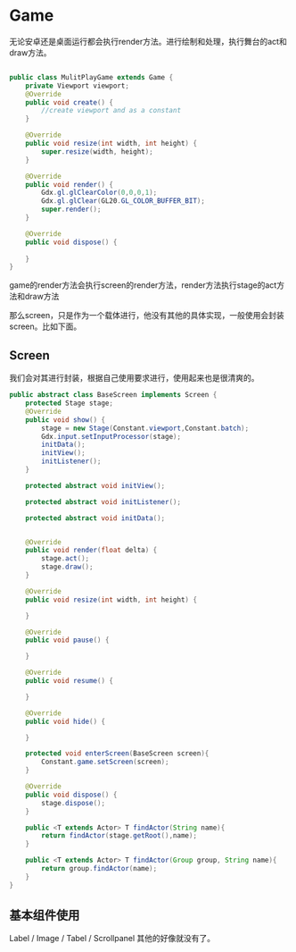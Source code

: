 # Game

无论安卓还是桌面运行都会执行render方法。进行绘制和处理，执行舞台的act和draw方法。

```java

public class MulitPlayGame extends Game {
    private Viewport viewport;
    @Override
    public void create() {
        //create viewport and as a constant
    }

    @Override
    public void resize(int width, int height) {
        super.resize(width, height);
    }

    @Override
    public void render() {
        Gdx.gl.glClearColor(0,0,0,1);
        Gdx.gl.glClear(GL20.GL_COLOR_BUFFER_BIT);
        super.render();
    }

    @Override
    public void dispose() {
        
    }
}
```

game的render方法会执行screen的render方法，render方法执行stage的act方法和draw方法

那么screen，只是作为一个载体进行，他没有其他的具体实现，一般使用会封装screen。比如下面。

## Screen

我们会对其进行封装，根据自己使用要求进行，使用起来也是很清爽的。

```java
public abstract class BaseScreen implements Screen {
    protected Stage stage;
    @Override
    public void show() {
        stage = new Stage(Constant.viewport,Constant.batch);
        Gdx.input.setInputProcessor(stage);
        initData();
        initView();
        initListener();
    }

    protected abstract void initView();

    protected abstract void initListener();

    protected abstract void initData();


    @Override
    public void render(float delta) {
        stage.act();
        stage.draw();
    }

    @Override
    public void resize(int width, int height) {

    }

    @Override
    public void pause() {

    }

    @Override
    public void resume() {

    }

    @Override
    public void hide() {

    }

    protected void enterScreen(BaseScreen screen){
        Constant.game.setScreen(screen);
    }

    @Override
    public void dispose() {
        stage.dispose();
    }

    public <T extends Actor> T findActor(String name){
        return findActor(stage.getRoot(),name);
    }

    public <T extends Actor> T findActor(Group group, String name){
        return group.findActor(name);
    }
}

```

## 基本组件使用

Label / Image  /  Tabel  / Scrollpanel  其他的好像就没有了。